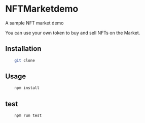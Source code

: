 # NFTMarketdemo
A sample NFT market demo

You can use your own token to buy and sell NFTs on the Market.
## Installation
```bash
    git clone 
```

## Usage

```bash
    npm install
```

## test

```bash
    npm run test
```

